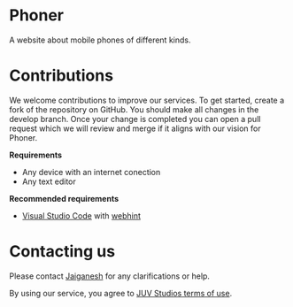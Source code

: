 # Phoner
A website about mobile phones of different kinds.

# Contributions
We welcome contributions to improve our services. To get started, create a fork of the repository on GitHub. You should make all changes in the develop branch. Once your change is completed you can open a pull request which we will review and merge if it aligns with our vision for Phoner.

**Requirements**
- Any device with an internet conection
- Any text editor

**Recommended requirements**
- [Visual Studio Code](https://code.visualstudio.com) with [webhint](https://marketplace.visualstudio.com/items?itemName=webhint.vscode-webhint)

# Contacting us
Please contact [Jaiganesh](https://github.com/Jaiganeshkumaran) for any clarifications or help.

By using our service, you agree to [JUV Studios terms of use](https://sites.google.com/site/jgveedu/legal).
